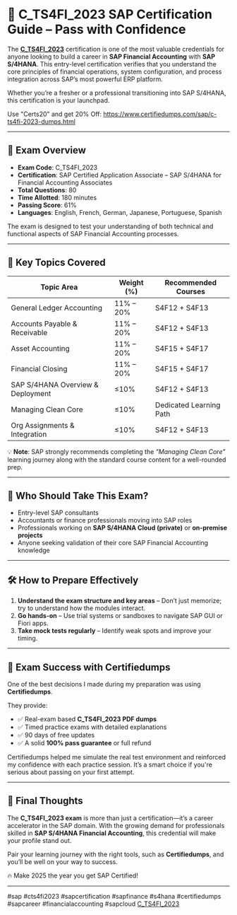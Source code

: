# 🚀 C_TS4FI_2023 SAP Certification Guide – Pass with Confidence

The **[C_TS4FI_2023](https://www.certifiedumps.com/sap/c-ts4fi-2023-dumps.html)** certification is one of the most valuable credentials for anyone looking to build a career in **SAP Financial Accounting** with **SAP S/4HANA**. This entry-level certification verifies that you understand the core principles of financial operations, system configuration, and process integration across SAP’s most powerful ERP platform.

Whether you’re a fresher or a professional transitioning into SAP S/4HANA, this certification is your launchpad.

Use "Certs20" and get 20% Off: https://www.certifiedumps.com/sap/c-ts4fi-2023-dumps.html

---

## 📘 Exam Overview

- **Exam Code**: C_TS4FI_2023  
- **Certification**: SAP Certified Application Associate – SAP S/4HANA for Financial Accounting Associates  
- **Total Questions**: 80  
- **Time Allotted**: 180 minutes  
- **Passing Score**: 61%  
- **Languages**: English, French, German, Japanese, Portuguese, Spanish  

The exam is designed to test your understanding of both technical and functional aspects of SAP Financial Accounting processes.

---

## 🧠 Key Topics Covered

| Topic Area                            | Weight (%)     | Recommended Courses    |
|--------------------------------------|----------------|------------------------|
| General Ledger Accounting            | 11% – 20%      | S4F12 + S4F13          |
| Accounts Payable & Receivable        | 11% – 20%      | S4F12 + S4F13          |
| Asset Accounting                     | 11% – 20%      | S4F15 + S4F17          |
| Financial Closing                    | 11% – 20%      | S4F15 + S4F17          |
| SAP S/4HANA Overview & Deployment    | ≤10%           | S4F12 + S4F13          |
| Managing Clean Core                  | ≤10%           | Dedicated Learning Path|
| Org Assignments & Integration        | ≤10%           | S4F12 + S4F13          |

💡 **Note**: SAP strongly recommends completing the *"Managing Clean Core"* learning journey along with the standard course content for a well-rounded prep.

---

## 🎯 Who Should Take This Exam?

- Entry-level SAP consultants
- Accountants or finance professionals moving into SAP roles
- Professionals working on **SAP S/4HANA Cloud (private)** or **on-premise projects**
- Anyone seeking validation of their core SAP Financial Accounting knowledge

---

## 🛠️ How to Prepare Effectively

1. **Understand the exam structure and key areas** – Don’t just memorize; try to understand how the modules interact.
2. **Go hands-on** – Use trial systems or sandboxes to navigate SAP GUI or Fiori apps.
3. **Take mock tests regularly** – Identify weak spots and improve your timing.

---

## 🚀 Exam Success with Certifiedumps

One of the best decisions I made during my preparation was using **Certifiedumps**.

They provide:
- ✅ Real-exam based **C_TS4FI_2023 PDF dumps**
- ✅ Timed practice exams with detailed explanations
- ✅ 90 days of free updates
- ✅ A solid **100% pass guarantee** or full refund

Certifiedumps helped me simulate the real test environment and reinforced my confidence with each practice session. It’s a smart choice if you're serious about passing on your first attempt.

---

## 🏁 Final Thoughts

The **C_TS4FI_2023 exam** is more than just a certification—it’s a career accelerator in the SAP domain. With the growing demand for professionals skilled in **SAP S/4HANA Financial Accounting**, this credential will make your profile stand out.

Pair your learning journey with the right tools, such as **Certifiedumps**, and you’ll be well on your way to success.

🔥 Make 2025 the year you get SAP Certified!

---

#sap #cts4fi2023 #sapcertification #sapfinance #s4hana #certifiedumps #sapcareer #financialaccounting #sapcloud
[C_TS4FI_2023](https://www.certifiedumps.com/sap/c-ts4fi-2023-dumps.html)
